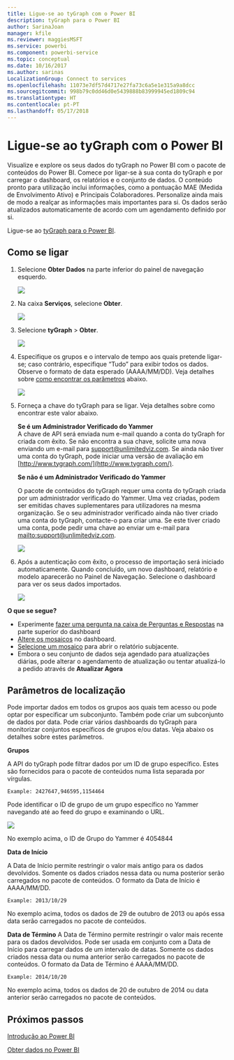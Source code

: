 ```yaml
---
title: Ligue-se ao tyGraph com o Power BI
description: tyGraph para o Power BI
author: SarinaJoan
manager: kfile
ms.reviewer: maggiesMSFT
ms.service: powerbi
ms.component: powerbi-service
ms.topic: conceptual
ms.date: 10/16/2017
ms.author: sarinas
LocalizationGroup: Connect to services
ms.openlocfilehash: 11073e7df57d4717e27fa73c6a5e1e315a9a8dcc
ms.sourcegitcommit: 998b79c0dd46d0e5439888b83999945ed1809c94
ms.translationtype: HT
ms.contentlocale: pt-PT
ms.lasthandoff: 05/17/2018
---
```

# <a name="connect-to-tygraph--with-power-bi"></a>Ligue-se ao tyGraph com o Power BI
Visualize e explore os seus dados do tyGraph no Power BI com o pacote de conteúdos do Power BI. Comece por ligar-se à sua conta do tyGraph e por carregar o dashboard, os relatórios e o conjunto de dados. O conteúdo pronto para utilização inclui informações, como a pontuação MAE (Medida de Envolvimento Ativo) e Principais Colaboradores. Personalize ainda mais de modo a realçar as informações mais importantes para si.  Os dados serão atualizados automaticamente de acordo com um agendamento definido por si.

Ligue-se ao [tyGraph para o Power BI](https://app.powerbi.com/getdata/services/tygraph).

## <a name="how-to-connect"></a>Como se ligar
1. Selecione **Obter Dados** na parte inferior do painel de navegação esquerdo.
   
   ![](media/service-connect-to-tygraph/getdata.png)
2. Na caixa **Serviços**, selecione **Obter**.
   
   ![](media/service-connect-to-tygraph/services.png)
3. Selecione **tyGraph** \> **Obter**.
   
   ![](media/service-connect-to-tygraph/tygraph.png)
4. Especifique os grupos e o intervalo de tempo aos quais pretende ligar-se; caso contrário, especifique “Tudo” para exibir todos os dados. Observe o formato de data esperado (AAAA/MM/DD). Veja detalhes sobre [como encontrar os parâmetros](#FindingParams) abaixo.
   
   ![](media/service-connect-to-tygraph/parameters.png)
5. Forneça a chave do tyGraph para se ligar. Veja detalhes sobre como encontrar este valor abaixo.
   
    **Se é um Administrador Verificado do Yammer**  
    A chave de API será enviada num e-mail quando a conta do tyGraph for criada com êxito. Se não encontra a sua chave, solicite uma nova enviando um e-mail para support@unlimitedviz.com. Se ainda não tiver uma conta do tyGraph, pode iniciar uma versão de avaliação em [http://www.tygraph.com/](http://www.tygraph.com/). 
   
    **Se não é um Administrador Verificado do Yammer**
   
    O pacote de conteúdos do tyGraph requer uma conta do tyGraph criada por um administrador verificado do Yammer. Uma vez criadas, podem ser emitidas chaves suplementares para utilizadores na mesma organização. Se o seu administrador verificado ainda não tiver criado uma conta do tyGraph, contacte-o para criar uma. Se este tiver criado uma conta, pode pedir uma chave ao enviar um e-mail para <mailto:support@unlimitedviz.com>.
   
    ![](media/service-connect-to-tygraph/creds.png)
6. Após a autenticação com êxito, o processo de importação será iniciado automaticamente. Quando concluído, um novo dashboard, relatório e modelo aparecerão no Painel de Navegação. Selecione o dashboard para ver os seus dados importados.
   
    ![](media/service-connect-to-tygraph/dashboard.png)

**O que se segue?**

* Experimente [fazer uma pergunta na caixa de Perguntas e Respostas](power-bi-q-and-a.md) na parte superior do dashboard
* [Altere os mosaicos](service-dashboard-edit-tile.md) no dashboard.
* [Selecione um mosaico](service-dashboard-tiles.md) para abrir o relatório subjacente.
* Embora o seu conjunto de dados seja agendado para atualizações diárias, pode alterar o agendamento de atualização ou tentar atualizá-lo a pedido através de **Atualizar Agora**

<a name="FindingParams"></a>

## <a name="finding-parameters"></a>Parâmetros de localização
Pode importar dados em todos os grupos aos quais tem acesso ou pode optar por especificar um subconjunto. Também pode criar um subconjunto de dados por data. Pode criar vários dashboards do tyGraph para monitorizar conjuntos específicos de grupos e/ou datas. Veja abaixo os detalhes sobre estes parâmetros.

**Grupos**

A API do tyGraph pode filtrar dados por um ID de grupo específico. Estes são fornecidos para o pacote de conteúdos numa lista separada por vírgulas. 

    Example: 2427647,946595,1154464


Pode identificar o ID de grupo de um grupo específico no Yammer navegando até ao feed do grupo e examinando o URL.

![](media/service-connect-to-tygraph/yammer.png)

No exemplo acima, o ID de Grupo do Yammer é 4054844

**Data de Início**

A Data de Início permite restringir o valor mais antigo para os dados devolvidos. Somente os dados criados nessa data ou numa posterior serão carregados no pacote de conteúdos. O formato da Data de Início é AAAA/MM/DD. 

    Example: 2013/10/29

No exemplo acima, todos os dados de 29 de outubro de 2013 ou após essa data serão carregados no pacote de conteúdos. 

**Data de Término** A Data de Término permite restringir o valor mais recente para os dados devolvidos. Pode ser usada em conjunto com a Data de Início para carregar dados de um intervalo de datas. Somente os dados criados nessa data ou numa anterior serão carregados no pacote de conteúdos. O formato da Data de Término é AAAA/MM/DD. 

    Example: 2014/10/20

No exemplo acima, todos os dados de 20 de outubro de 2014 ou data anterior serão carregados no pacote de conteúdos. 

## <a name="next-steps"></a>Próximos passos
[Introdução ao Power BI](service-get-started.md)

[Obter dados no Power BI](service-get-data.md)

